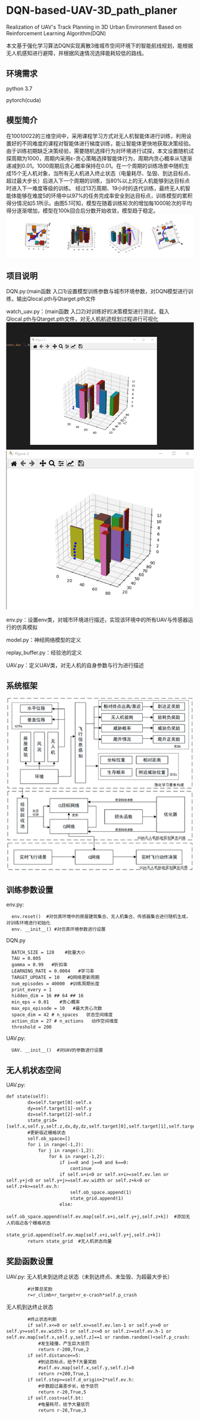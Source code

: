 # DQN-based-UAV-3D_path_planer
Realization of UAV's Track Planning in 3D Urban Environment Based on Reinforcement Learning Algorithm(DQN)

本文基于强化学习算法DQN实现离散3维城市空间环境下的智能航线规划，能根据无人机感知进行避障，并根据风速情况选择能耗较低的路线。

## 环境需求
python 3.7

pytorch(cuda)
## 模型简介
在100*100*22的三维空间中，采用课程学习方式对无人机智能体进行训练，利用设置好的不同难度的课程对智能体进行梯度训练，能让智能体更快地获取决策经验。由于训练初期缺乏决策经验，需要随机选择行为对环境进行试探，本文设置随机试探周期为1000，周期内采用ε-贪心策略选择智能体行为，周期内贪心概率从1逐渐递减到0.01。1000周期后贪心概率保持在0.01。在一个周期的训练场景中随机生成15个无人机对象，当所有无人机进入终止状态（电量耗尽、坠毁、到达目标点、超过最大步长）后进入下一个周期的训练，当80%以上的无人机能够到达目标点时进入下一难度等级的训练。
经过13万周期、19小时的迭代训练，最终无人机智能体能够在难度5的环境中以97%的任务完成率安全到达目标点，训练模型的累积得分情况如5.1所示。由图5.1可知，模型在随着训练轮次的增加每1000轮次的平均得分逐渐增加，模型在100k回合后分数开始收敛，模型趋于稳定。
![avatar](航迹图.jpg)
## 项目说明
DQN.py:(main函数 入口1)设置模型训练参数与城市环境参数，对DQN模型进行训练，输出Qlocal.pth与Qtarget.pth文件

watch_uav.py：(main函数 入口2)对训练好的决策模型进行测试，载入Qlocal.pth与Qtarget.pth文件，对无人机航迹规划过程进行可视化
![avatar](path1.gif) ![avatar](path2.gif)

env.py：设置env类，对城市环境进行描述，实现该环境中的所有UAV与传感器运行的仿真模拟

model.py：神经网络模型的定义

replay_buffer.py：经验池的定义

UAV.py：定义UAV类，对无人机的自身参数与行为进行描述


## 系统框架
![avatar](DQN无人机航迹规划系统框架图.jpg)
## 训练参数设置
env.py:
~~~ 
  env.reset()  #对仿真环境中的房屋建筑集合、无人机集合、传感器集合进行随机生成，对训练环境进行初始化
  env. __init__() #对仿真环境参数进行设置
~~~
DQN.py
~~~ 
  BATCH_SIZE = 128    #批量大小
  TAU = 0.005 
  gamma = 0.99   #折扣率
  LEARNING_RATE = 0.0004   #学习率
  TARGET_UPDATE = 10   #Q网络更新周期
  num_episodes = 40000  #训练周期长度
  print_every = 1  
  hidden_dim = 16 ## 64 ## 16
  min_eps = 0.01    #贪心概率
  max_eps_episode = 10   #最大贪心次数
  space_dim = 42 # n_spaces   状态空间维度
  action_dim = 27 # n_actions   动作空间维度
  threshold = 200    
~~~
UAV.py:
~~~ 
  UAV. __init__()  #对UAV的参数进行设置
~~~
## 无人机状态空间
UAV.py:
~~~ 
def state(self):
        dx=self.target[0]-self.x
        dy=self.target[1]-self.y
        dz=self.target[2]-self.z
        state_grid=    [self.x,self.y,self.z,dx,dy,dz,self.target[0],self.target[1],self.target[2],self.d_origin,self.step,self.distance,self.dir,self.p_crash,self.now_bt,self.cost]
        #更新临近栅格状态
        self.ob_space=[]
        for i in range(-1,2):
            for j in range(-1,2):
                for k in range(-1,2):
                    if i==0 and j==0 and k==0:
                        continue
                    if self.x+i<0 or self.x+i>=self.ev.len or self.y+j<0 or self.y+j>=self.ev.width or self.z+k<0 or self.z+k>=self.ev.h:
                        self.ob_space.append(1) 
                        state_grid.append(1)
                    else:
                        self.ob_space.append(self.ev.map[self.x+i,self.y+j,self.z+k])  #添加无人机临近各个栅格状态
                        state_grid.append(self.ev.map[self.x+i,self.y+j,self.z+k])
        return state_grid  #无人机状态向量
~~~

## 奖励函数设置
UAV.py:
无人机未到达终止状态（未到达终点、未坠毁、为超最大步长）
~~~
        #计算总奖励
        r=r_climb+r_target+r_e-crash*self.p_crash   
~~~
无人机到达终止状态
~~~
        #终止状态判断
        if self.x<=0 or self.x>=self.ev.len-1 or self.y<=0 or self.y>=self.ev.width-1 or self.z<=0 or self.z>=self.ev.h-1 or self.ev.map[self.x,self.y,self.z]==1 or random.random()<self.p_crash:
            #发生碰撞，产生巨大惩罚
            return r-200,True,2
        if self.distance<=5:
            #到达目标点，给予f大量奖励
            #self.ev.map[self.x,self.y,self.z]=0
            return r+200,True,1
        if self.step>=self.d_origin+2*self.ev.h:
            #步数超过最差步长，给予惩罚
            return r-20,True,5
        if self.cost>self.bt:
            #电量耗尽，给予大量惩罚
            return r-20,True,3
~~~
